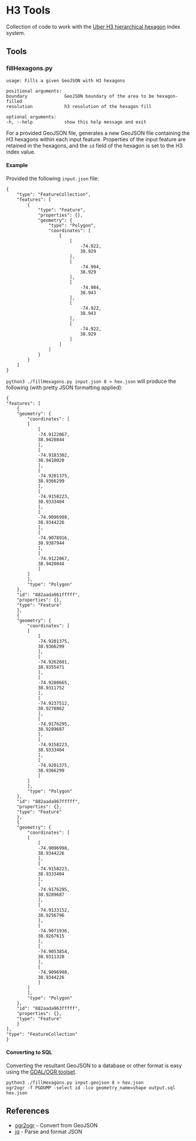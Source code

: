 # H3 Tools

Collection of code to work with the [Uber H3 hierarchical hexagon](https://github.com/uber/h3) index system.

## Tools

### fillHexagons.py


    usage: Fills a given GeoJSON with H3 hexagons

    positional arguments:
    boundary              GeoJSON boundary of the area to be hexagon-filled
    resolution            h3 resolution of the hexagon fill

    optional arguments:
    -h, --help            show this help message and exit


For a provided GeoJSON file, generates a new GeoJSON file containing the H3 hexagons within each input feature. Properties of the input feature are retained in the hexagons, and the `id` field of the hexagon is set to the H3 index value. 

#### Example

Provided the following `input.json` file:

    {
        "type": "FeatureCollection",
        "features": [
            {
                "type": "Feature",
                "properties": {},
                "geometry": {
                    "type": "Polygon",
                    "coordinates": [
                        [
                            [
                                -74.922,
                                38.929
                            ],
                            [
                                -74.904,
                                38.929
                            ],
                            [
                                -74.904,
                                38.943
                            ],
                            [
                                -74.922,
                                38.943
                            ],
                            [
                                -74.922,
                                38.929
                            ]
                        ]
                    ]
                }
            }
        ]
    }

`python3 ./fillHexagons.py input.json 8 > hex.json` will produce the following (with pretty JSON formatting applied):

    {
    "features": [
        {
        "geometry": {
            "coordinates": [
            [
                [
                -74.9122067,
                38.9420844
                ],
                [
                -74.9183302,
                38.9410020
                ],
                [
                -74.9201375,
                38.9366299
                ],
                [
                -74.9158223,
                38.9333404
                ],
                [
                -74.9096998,
                38.9344226
                ],
                [
                -74.9078916,
                38.9387944
                ],
                [
                -74.9122067,
                38.9420844
                ]
            ]
            ],
            "type": "Polygon"
        },
        "id": "882aada961fffff",
        "properties": {},
        "type": "Feature"
        },
        {
        "geometry": {
            "coordinates": [
            [
                [
                -74.9201375,
                38.9366299
                ],
                [
                -74.9262601,
                38.9355471
                ],
                [
                -74.9280665,
                38.9311752
                ],
                [
                -74.9237512,
                38.9278862
                ],
                [
                -74.9176295,
                38.9289687
                ],
                [
                -74.9158223,
                38.9333404
                ],
                [
                -74.9201375,
                38.9366299
                ]
            ]
            ],
            "type": "Polygon"
        },
        "id": "882aada967fffff",
        "properties": {},
        "type": "Feature"
        },
        {
        "geometry": {
            "coordinates": [
            [
                [
                -74.9096998,
                38.9344226
                ],
                [
                -74.9158223,
                38.9333404
                ],
                [
                -74.9176295,
                38.9289687
                ],
                [
                -74.9133152,
                38.9256796
                ],
                [
                -74.9071936,
                38.9267615
                ],
                [
                -74.9053854,
                38.9311328
                ],
                [
                -74.9096998,
                38.9344226
                ]
            ]
            ],
            "type": "Polygon"
        },
        "id": "882aada963fffff",
        "properties": {},
        "type": "Feature"
        }
    ],
    "type": "FeatureCollection"
    }



#### Converting to SQL

Converting the resultant GeoJSON to a database or other format is easy using the [GDAL/OGR toolset](https://gdal.org/). 

    python3 ./fillHexagons.py input.geojson 8 > hex.json 
    ogr2ogr -f PGDUMP -select id -lco geometry_name=shape output.sql hex.json


## References

- [ogr2ogr](https://gdal.org/programs/ogr2ogr.html) - Convert from GeoJSON
- [jq](https://stedolan.github.io/jq/) - Parse and format JSON

